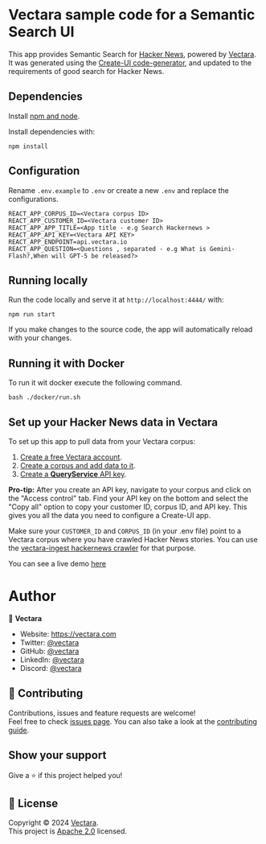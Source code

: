 # Vectara sample code for a Semantic Search UI

This app provides Semantic Search for [Hacker News](https://hackernews.com), powered by [Vectara](https://vectara.com/). It was generated using the [Create-UI code-generator](https://github.com/vectara/create-ui), and updated to the requirements of good search for Hacker News. 

## Dependencies

Install [npm and node](https://nodejs.org/en/download).

Install dependencies with:

```
npm install
```

## Configuration

Rename `.env.example` to `.env` or create a new `.env` and replace the configurations.

```
REACT_APP_CORPUS_ID=<Vectara corpus ID>
REACT_APP_CUSTOMER_ID=<Vectara customer ID>
REACT_APP_APP_TITLE=<App title - e.g Search Hackernews >
REACT_APP_API_KEY=<Vectara API KEY>
REACT_APP_ENDPOINT=api.vectara.io
REACT_APP_QUESTION=<Questions , separated - e.g What is Gemini-Flash?,When will GPT-5 be released?>
```

## Running locally

Run the code locally and serve it at `http://localhost:4444/` with:

```
npm run start
```

If you make changes to the source code, the app will automatically reload with your changes.

## Running it with Docker
To run it wit docker execute the following command.
```
bash ./docker/run.sh
```

## Set up your Hacker News data in Vectara

To set up this app to pull data from your Vectara corpus:

1. [Create a free Vectara account](https://console.vectara.com/signup).
2. [Create a corpus and add data to it](https://docs.vectara.com/docs/console-ui/creating-a-corpus).
3. [Create a **QueryService** API key](https://docs.vectara.com/docs/console-ui/manage-api-access#create-an-api-key).

**Pro-tip:** After you create an API key, navigate to your corpus and click on the "Access control" tab. Find your API key on the bottom and select the "Copy all" option to copy your customer ID, corpus ID, and API key. This gives you all the data you need to configure a Create-UI app.

Make sure your `CUSTOMER_ID` and `CORPUS_ID` (in your .env file) point to a Vectara corpus where you have crawled Hacker News stories.
You can use the [vectara-ingest hackernews crawler](https://github.com/vectara/vectara-ingest/blob/main/crawlers/hackernews_crawler.py) for that purpose.

You can see a live demo [here](https://hackernews.demo.vectara.com/)

# Author

👤 **Vectara**

- Website: https://vectara.com
- Twitter: [@vectara](https://twitter.com/vectara)
- GitHub: [@vectara](https://github.com/vectara)
- LinkedIn: [@vectara](https://www.linkedin.com/company/vectara/)
- Discord: [@vectara](https://discord.gg/GFb8gMz6UH)

## 🤝 Contributing

Contributions, issues and feature requests are welcome!<br/>
Feel free to check [issues page](https://github.com/vectara/search-hackernews/issues). You can also take a look at the [contributing guide](https://github.com/vectara/vectara-answer/blob/master/CONTRIBUTING.md).

## Show your support

Give a ⭐️ if this project helped you!

## 📝 License

Copyright © 2024 [Vectara](https://github.com/vectara).<br />
This project is [Apache 2.0](https://github.com/vectara/search-hackernews/blob/main/LICENSE) licensed.
